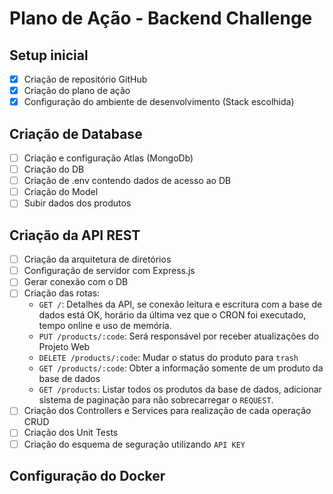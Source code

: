 # Plano de Ação - Backend Challenge

## Setup inicial

- [X] Criação de repositório GitHub
- [X] Criação do plano de ação
- [X] Configuração do ambiente de desenvolvimento (Stack escolhida)

## Criação de Database

- [ ] Criação e configuração Atlas (MongoDb)
- [ ] Criação do DB
- [ ] Criação de .env contendo dados de acesso ao DB
- [ ] Criação do Model
- [ ] Subir dados dos produtos

## Criação da API REST

- [ ] Criação da arquitetura de diretórios
- [ ] Configuração de servidor com Express.js
- [ ] Gerar conexão com o DB
- [ ] Criação das rotas:
    - `GET /`: Detalhes da API, se conexão leitura e escritura com a base de dados está OK, horário da última vez que o CRON foi executado, tempo online e uso de memória.
    - `PUT /products/:code`: Será responsável por receber atualizações do Projeto Web
    - `DELETE /products/:code`: Mudar o status do produto para `trash`
    - `GET /products/:code`: Obter a informação somente de um produto da base de dados
    - `GET /products`: Listar todos os produtos da base de dados, adicionar sistema de paginação para não sobrecarregar o `REQUEST`.
- [ ] Criação dos Controllers e Services para realização de cada operação CRUD
- [ ] Criação dos Unit Tests
- [ ] Criação do esquema de seguração utilizando `API KEY`

## Configuração do Docker